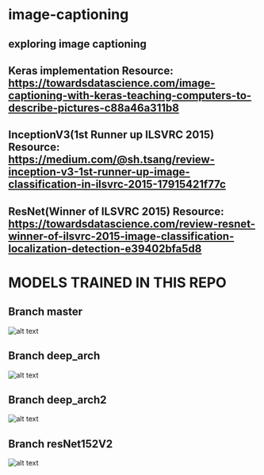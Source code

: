 # image-captioning
## exploring image captioning
## Keras implementation Resource: https://towardsdatascience.com/image-captioning-with-keras-teaching-computers-to-describe-pictures-c88a46a311b8
## InceptionV3(1st Runner up ILSVRC 2015) Resource: https://medium.com/@sh.tsang/review-inception-v3-1st-runner-up-image-classification-in-ilsvrc-2015-17915421f77c
## ResNet(Winner of ILSVRC 2015) Resource: https://towardsdatascience.com/review-resnet-winner-of-ilsvrc-2015-image-classification-localization-detection-e39402bfa5d8
# MODELS TRAINED IN THIS REPO
## Branch master
![alt text](https://github.com/vipul43/image_captioning/blob/resNet152V2/images/model1_arch.png?raw=true)
## Branch deep_arch
![alt text](https://github.com/vipul43/image_captioning/blob/resNet152V2/images/model2_arch.png?raw=true)
## Branch deep_arch2
![alt text](https://github.com/vipul43/image_captioning/blob/resNet152V2/images/model3_arch.png?raw=true)
## Branch resNet152V2
![alt text](https://github.com/vipul43/image_captioning/blob/resNet152V2/images/model4_arch.png?raw=true)
